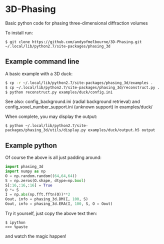 # 3D-Phasing
Basic python code for phasing three-dimensional diffraction volumes

To install run:
```
$ git clone https://github.com/andyofmelbourne/3D-Phasing.git ~/.local/lib/python2.7/site-packages/phasing_3d
```

## Example command line
A basic example with a 3D duck:
```bash
$ cp -r ~/.local/lib/python2.7/site-packages/phasing_3d/examples .
$ cp ~/.local/lib/python2.7/site-packages/phasing_3d/reconstruct.py .
$ python reconstruct.py examples/duck/config.ini
```
See also: config_background.ini (radial background retrieval) and config_voxel_number_support.ini (unknown support) in examples/duck/

When complete, you may display the output:
```
$ python ~/.local/lib/python2.7/site-packages/phasing_3d/utils/display.py examples/duck/output.h5 output
```

## Example python 
Of course the above is all just padding around:
```python
import phasing_3d
import numpy as np
O = np.random.random((64,64,64))
S = np.zeros(O.shape, dtype=np.bool)
S[:16,:16,:16] = True
O *= S
I = np.abs(np.fft.fftn(O))**2
Oout, info = phasing_3d.DM(I, 100, S)
Oout, info = phasing_3d.ERA(I, 100, S, O = Oout)
```

Try it yourself, just copy the above text then:
```
$ ipython
>>> %paste
```
and watch the magic happen!
